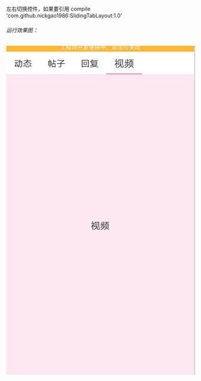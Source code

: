 左右切换控件，如果要引用
compile 'com.github.nickgao1986:SlidingTabLayout:1.0'

###### 运行效果图：
![enter image description here](https://github.com/nickgao1986/SlidingTabLayout/blob/master/tab.png)


